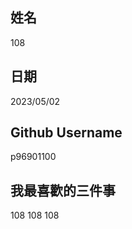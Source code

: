 姓名
----
108

日期
----
2023/05/02

Github Username
---------------
p96901100

我最喜歡的三件事
---------------
108 108 108